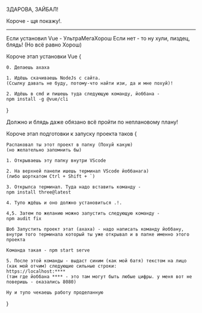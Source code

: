 ЗДАРОВА, ЗАЙБАЛ!

Короче - щя покажу!.

-------------------

Если установил Vue - УльтраМегаХорош
Если нет - то ну хули, пиздец, блядь! (Но всё равно Хорош)

Короче этап установки Vue {

    0. Делаешь ахаха

    1. Идёшь скачиваешь NodeJs с сайта. 
    (Ссылку давать не буду, потому-что найти изи, да и мне похуй)!

    2. Идёшь в cmd и пишешь туда следующую команду, йоббана -
    npm install -g @vue/cli

}

Должно и блядь даже обязано всё пройти по неплановому плану!

Короче этап подготовки к запуску проекта таков {

    Распаковал ты этот проект в папку (Похуй какую)
    (но желательно запомнить бы)

    1. Открываешь эту папку внутри VScode

    2. На верхней панели ишешь терминал VScode йоббанага)
    (либо шорткатом Ctrl + Shift + `)

    3. Открылса терминал. Туда надо вставить команду - 
    npm install three@latest

    4. Тупо ждёшь и оно должно установиться .!.

    4,5. Затем по желанию можно запустить следующую команду - 
    npm audit fix

    Шоб Запустить проект этат (ахаха) - надо написать команду йоббану, 
    внутри того терминала который ты уже открывал и в папке именно этого проекта

    Команда такая - npm start serve

    5. После этой команды - выдаст синим (как мой батя) текстом на лицо (как мой отчим) следующие сильные строки:
    https://localhost:****
    (там где йоббана **** - это там могут быть любые цифры. у меня вот не поверишь - оказались 8080)

    Ну и тупо чекаешь работу проделанную

}
